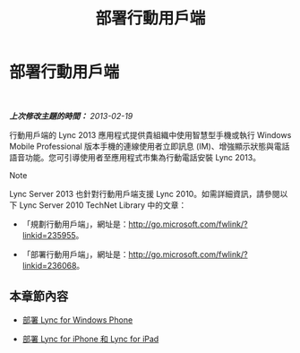 ﻿---
title: 部署行動用戶端
TOCTitle: 部署行動用戶端
ms:assetid: f6e237f8-f38c-4812-8fd8-c5202e7c4045
ms:mtpsurl: https://technet.microsoft.com/zh-tw/library/Hh691005(v=OCS.15)
ms:contentKeyID: 49292843
ms.date: 08/24/2015
mtps_version: v=OCS.15
ms.translationtype: HT
---

# 部署行動用戶端

 

_**上次修改主題的時間：** 2013-02-19_

行動用戶端的 Lync 2013 應用程式提供貴組織中使用智慧型手機或執行 Windows Mobile Professional 版本手機的連線使用者立即訊息 (IM)、增強顯示狀態與電話語音功能。您可引導使用者至應用程式市集為行動電話安裝 Lync 2013。

> [!Note]  
> Lync Server 2013 也針對行動用戶端支援 Lync 2010。如需詳細資訊，請參閱以下 Lync Server 2010 TechNet Library 中的文章：
> <ul>
> <li><p>「規劃行動用戶端」，網址是：<a href="http://go.microsoft.com/fwlink/?linkid=235955" class="uri">http://go.microsoft.com/fwlink/?linkid=235955</a>。</p></li>
> <li><p>「部署行動用戶端」，網址是：<a href="http://go.microsoft.com/fwlink/?linkid=236068" class="uri">http://go.microsoft.com/fwlink/?linkid=236068</a>。</p></li></ul>


## 本章節內容

  - [部署 Lync for Windows Phone](lync-server-2013-deploying-lync-for-windows-phone.md)

  - [部署 Lync for iPhone 和 Lync for iPad](lync-server-2013-deploying-lync-for-iphone-and-ipad.md)


